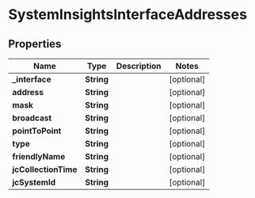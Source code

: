
# SystemInsightsInterfaceAddresses

## Properties
Name | Type | Description | Notes
------------ | ------------- | ------------- | -------------
**_interface** | **String** |  |  [optional]
**address** | **String** |  |  [optional]
**mask** | **String** |  |  [optional]
**broadcast** | **String** |  |  [optional]
**pointToPoint** | **String** |  |  [optional]
**type** | **String** |  |  [optional]
**friendlyName** | **String** |  |  [optional]
**jcCollectionTime** | **String** |  |  [optional]
**jcSystemId** | **String** |  |  [optional]



